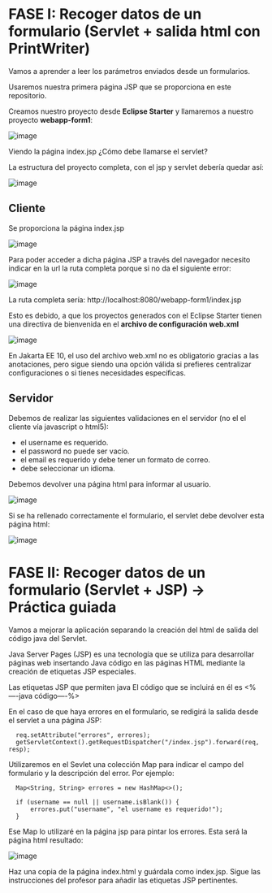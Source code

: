 # FASE I: Recoger datos de un formulario (Servlet + salida html con PrintWriter)

Vamos a aprender a leer los parámetros enviados desde un formularios.

Usaremos nuestra primera página JSP que se proporciona en este repositorio.

Creamos nuestro proyecto desde **Eclipse Starter** y llamaremos a nuestro proyecto **webapp-form1**:

![image](https://github.com/user-attachments/assets/ffa107a3-6d16-49eb-94e1-a21c9518ff45)

Viendo la página index.jsp ¿Cómo debe llamarse el servlet?

La estructura del proyecto completa, con el jsp y servlet debería quedar así:

![image](https://github.com/user-attachments/assets/352ef533-6af8-4561-8883-eab8674cee27)

## Cliente

Se proporciona la página index.jsp

![image](https://github.com/user-attachments/assets/ed4c8243-d89f-42e0-a943-df594ad64ca2)


Para poder acceder a dicha página JSP a través del navegador necesito indicar en la url la ruta completa porque si no da el siguiente error:

![image](https://github.com/user-attachments/assets/c2901b64-dbc3-42a2-8e12-373d5d64fce6)

La ruta completa sería: http://localhost:8080/webapp-form1/index.jsp

Esto es debido, a que los proyectos generados con el Eclipse Starter tienen una directiva de bienvenida en el **archivo de configuración web.xml**

![image](https://github.com/user-attachments/assets/dd44f77c-5066-4f3f-aca6-767bfac31783)


En Jakarta EE 10, el uso del archivo web.xml no es obligatorio gracias a las anotaciones, pero sigue siendo una opción válida si prefieres centralizar configuraciones o si tienes necesidades específicas.


## Servidor

Debemos de realizar las siguientes validaciones en el servidor (no el el cliente vía javascript o html5):

- el username es requerido.
- el password no puede ser vacío.
- el email es requerido y debe tener un formato de correo.
- debe seleccionar un idioma.

Debemos devolver una página html para informar al usuario.

![image](https://github.com/user-attachments/assets/72b6f8b9-8d71-4bab-bfc1-5ae4e821d4c0)

Si se ha rellenado correctamente el formulario, el servlet debe devolver esta página html:

![image](https://github.com/user-attachments/assets/c5fa1216-f499-4fb5-9758-9494aa1b40a9)

# FASE II: Recoger datos de un formulario (Servlet + JSP) -> Práctica guiada

Vamos a mejorar la aplicación separando la creación del html de salida del código java del Servlet.

Java Server Pages (JSP) es una tecnología que se utiliza para desarrollar páginas web insertando Java código en las páginas HTML mediante la creación de etiquetas JSP especiales. 

Las etiquetas JSP que permiten java El código que se incluirá en él es <% —-java código—-%>

En el caso de que haya errores en el formulario, se redigirá la salida desde el servlet a una página JSP:

```
  req.setAttribute("errores", errores);
  getServletContext().getRequestDispatcher("/index.jsp").forward(req, resp);
```

Utilizaremos en el Sevlet una colección Map para indicar el campo del formulario y la descripción del error. Por ejemplo:

```
  Map<String, String> errores = new HashMap<>();

  if (username == null || username.isBlank()) {
      errores.put("username", "el username es requerido!");
  }
```

Ese Map lo utilizaré en la página jsp para pintar los errores. Esta será la página html resultado:

![image](https://github.com/user-attachments/assets/0a67533c-6896-4ffb-88d1-3fd5f634376e)

Haz una copia de la página index.html y guárdala como index.jsp. Sigue las instrucciones del profesor para añadir las etiquetas JSP pertinentes.


